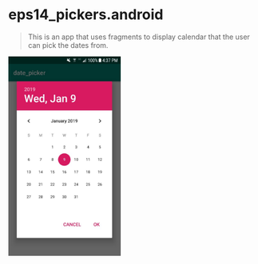 # eps14_pickers.android
> This is an app that uses fragments to display calendar that the user can pick the dates from.
<img src="date.jpg" width="225" height="400" />